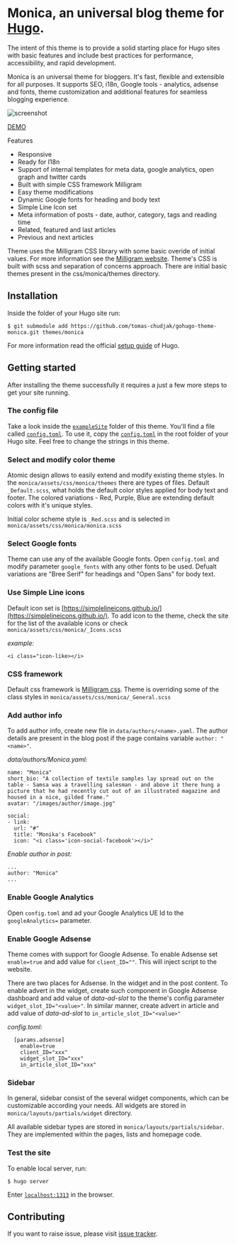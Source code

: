# Monica, an universal blog theme for [Hugo](http://gohugo.io/).

The intent of this theme is to provide a solid starting place for Hugo sites with basic features and include best practices for performance, accessibility, and rapid development.

Monica is an universal theme for bloggers. It's fast, flexible and extensible for all purposes. It supports SEO, i18n, Google tools - analytics, adsense and fonts, theme customization and additional features for seamless blogging experience.

![screenshot](https://raw.githubusercontent.com/tomas-chudjak/gohugo-theme-monica/master/images/screenshot.jpg)

[DEMO](https://tomaschudjak.com/)

Features

- Responsive
- Ready for I18n
- Support of internal templates for meta data, google analytics, open graph and twitter cards
- Built with simple CSS framework Milligram
- Easy theme modifications
- Dynamic Google fonts for heading and body text
- Simple Line Icon set
- Meta information of posts - date, author, category, tags and reading time
- Related, featured and last articles
- Previous and next articles

Theme uses the Milligram CSS library with some basic overide of initial values. For more information see the [Milligram website](https://milligram.io/). Theme's CSS is built with scss and separation of concerns approach. There are initial basic themes present in the css/monica/themes directory.


## Installation

Inside the folder of your Hugo site run:

    $ git submodule add https://github.com/tomas-chudjak/gohugo-theme-monica.git themes/monica

For more information read the official [setup guide](//gohugo.io/overview/installing/) of Hugo.



## Getting started

After installing the theme successfully it requires a just a few more steps to get your site running.


### The config file

Take a look inside the [`exampleSite`](https://github.com/tomas-chudjak/gohugo-theme-monica/tree/master/exampleSite) folder of this theme. You'll find a file called [`config.toml`](https://github.com/tomas-chudjak/gohugo-theme-monica/blob/master/exampleSite/config.toml). To use it, copy the [`config.toml`](https://github.com/tomas-chudjak/gohugo-theme-monica/blob/master/exampleSite/config.toml) in the root folder of your Hugo site. Feel free to change the strings in this theme.

### Select and modify color theme

Atomic design allows to easily extend and modify existing theme styles. In the `monica/assets/css/monica/themes` there are types of files. Default `_Default.scss`, what holds the default color styles applied for body text and footer. The colored variations - Red, Purple, Blue are extending default colors with it's unique styles. 

Initial color scheme style is `_Red.scss` and is selected in `monica/assets/css/monica/monica.scss`

### Select Google fonts

Theme can use any of the available Google fonts. Open `config.toml` and modify parameter `google_fonts` with any other fonts to be used. Defualt variations are "Bree Serif" for headings and "Open Sans" for body text.

### Use Simple Line icons

Default icon set is [https://simplelineicons.github.io/](https://simplelineicons.github.io/). To add icon to the theme, check the site for the list of the available icons or check `monica/assets/css/monica/_Icons.scss`

*example:*
```
<i class="icon-like></i>
```

### CSS framework

Default css framework is [Milligram css](https://milligram.io/). Theme is overriding some of the class styles in `monica/assets/css/monica/_General.scss`

### Add author info

To add author info, create new file in `data/authors/<name>.yaml`. The author details are present in the blog post if the page contains variable `author: "<name>"`.

*data/authors/Monica.yaml:*
```
name: "Monica"
short_bio: "A collection of textile samples lay spread out on the table - Samsa was a travelling salesman - and above it there hung a picture that he had recently cut out of an illustrated magazine and housed in a nice, gilded frame."
avatar: "/images/author/image.jpg"

social:
- link:
  url: "#"
  title: "Monika's Facebook"
  icon: "<i class='icon-social-facebook'></i>"
```

*Enable author in post:*
```
...
author: "Monica"
...
```

### Enable Google Analytics

Open `config.toml` and ad your Google Analytics UE Id to the `googleAnalytics=` parameter.

### Enable Google Adsense

Theme comes with support for Google Adsense. To enable Adsense set `enable=true` and add value for `client_ID=""`. This will inject script to the website. 

There are two places for Adsense. In the widget and in the post content. To enable advert in the widget, create such component in Google Adsense dashboard and add value of *data-ad-slot* to the theme's config parameter `widget_slot_ID="<value>"`. In similar manner, create advert in article and add value of *data-ad-slot* to `in_article_slot_ID="<value>"`

*config.toml:*
```
  [params.adsense]
    enable=true
    client_ID="xxx"
    widget_slot_ID="xxx"
    in_article_slot_ID="xxx"
```

### Sidebar

In general, sidebar consist of the several widget components, which can be customizable according your needs. All widgets are stored in `monica/layouts/partials/widget` directory. 

All available sidebar types are stored in `monica/layouts/partials/sidebar`. They are implemented within the pages, lists and homepage code. 

### Test the site

To enable local server, run:

`$ hugo server`

Enter [`localhost:1313`](http://localhost:1313/) in the browser.

## Contributing

If you want to raise issue, please visit [issue tracker](https://github.com/tomas-chudjak/gohugo-theme-monica/issues).

